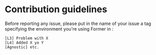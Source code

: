 # Contribution guidelines

Before reporting any issue, please put in the name of your issue a tag specifying the environment you're using Former in :

    [L3] Problem with X
    [L4] Added X yo Y
    [Agnostic] etc.
